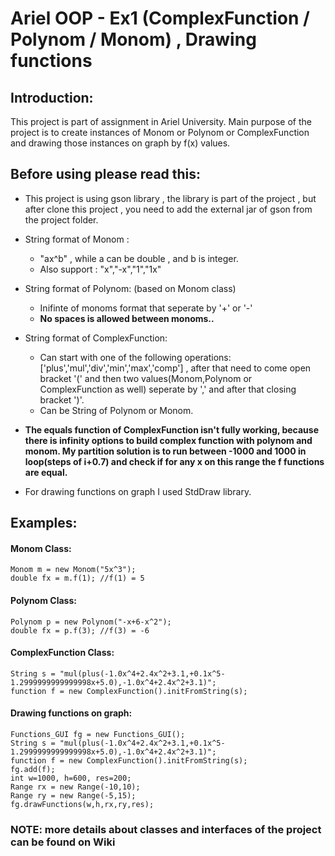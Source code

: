 # Ariel OOP - Ex1 (ComplexFunction / Polynom / Monom) , Drawing functions

## Introduction:
This project is part of assignment in Ariel University.
Main purpose of the project is to create instances of Monom or Polynom or ComplexFunction
and drawing those instances on graph by f(x) values.

## Before using please read this:

* This project is using gson library , the library is part of the project , 
but after clone this project , you need to add the external jar of gson from the project folder.

* String format of Monom : 
	- "ax^b" , while a can be double , and b is integer.
	- Also support : "x","-x","1","1x"

* String format of Polynom: (based on Monom class)
	- Inifinte of monoms format that seperate by '+' or '-'
	- **No spaces is allowed between monoms..**

* String format of ComplexFunction: 
	- Can start with one of the following operations: ['plus','mul','div','min','max','comp'] , after that need to come open bracket '(' and then two values(Monom,Polynom or ComplexFunction as well) seperate by ',' and after that closing bracket ')'.
	- Can be String of Polynom or Monom.

* **The equals function of ComplexFunction isn't fully working, because there is infinity options to build complex function with polynom and monom.
	My partition solution is to run between -1000 and 1000 in loop(steps of i+0.7) and check if for any x on this range the f functions are equal.**
	
* For drawing functions on graph I used StdDraw library.
	
## Examples:

#### Monom Class:
```
Monom m = new Monom("5x^3");
double fx = m.f(1); //f(1) = 5 
```

#### Polynom Class:
```
Polynom p = new Polynom("-x+6-x^2");
double fx = p.f(3); //f(3) = -6
```

#### ComplexFunction Class:
```
String s = "mul(plus(-1.0x^4+2.4x^2+3.1,+0.1x^5-1.2999999999999998x+5.0),-1.0x^4+2.4x^2+3.1)";
function f = new ComplexFunction().initFromString(s);
```

#### Drawing functions on graph:
```
Functions_GUI fg = new Functions_GUI();
String s = "mul(plus(-1.0x^4+2.4x^2+3.1,+0.1x^5-1.2999999999999998x+5.0),-1.0x^4+2.4x^2+3.1)";
function f = new ComplexFunction().initFromString(s);
fg.add(f);
int w=1000, h=600, res=200;
Range rx = new Range(-10,10);
Range ry = new Range(-5,15);
fg.drawFunctions(w,h,rx,ry,res);
```

### **NOTE: more details about classes and interfaces of the project can be found on Wiki**
